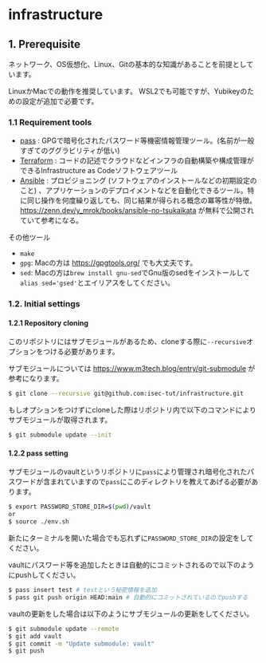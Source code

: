 # infrastructure

## 1. Prerequisite

ネットワーク、OS仮想化、Linux、Gitの基本的な知識があることを前提としています。

LinuxかMacでの動作を推奨しています。
WSL2でも可能ですが、Yubikeyのための設定が追加で必要です。

### 1.1 Requirement tools

- [pass](https://www.passwordstore.org/) : GPGで暗号化されたパスワード等機密情報管理ツール。(名前が一般すぎてのググラビリティが低い)
- [Terraform](https://developer.hashicorp.com/terraform/install) : コードの記述でクラウドなどインフラの自動構築や構成管理ができるInfrastructure as Codeソフトウェアツール
- [Ansible](https://docs.ansible.com/ansible/latest/installation_guide/intro_installation.html) : プロビジョニング (ソフトウェアのインストールなどの初期設定のこと) 、アプリケーションのデプロイメントなどを自動化できるツール。特に同じ操作を何度繰り返しても、同じ結果が得られる概念の冪等性が特徴。
https://zenn.dev/y_mrok/books/ansible-no-tsukaikata が無料で公開されていて参考になる。

その他ツール
- `make`
- `gpg`: Macの方は https://gpgtools.org/ でも大丈夫です。
- `sed`: Macの方は`brew install gnu-sed`でGnu版のsedをインストールして`alias sed='gsed'`とエイリアスをしてください。


### 1.2. Initial settings
#### 1.2.1 Repository cloning
このリポジトリにはサブモジュールがあるため、cloneする際に`--recursive`オプションをつける必要があります。

サブモジュールについては https://www.m3tech.blog/entry/git-submodule が参考になります。

```bash
$ git clone --recursive git@github.com:isec-tut/infrastructure.git
```
もしオプションをつけずにcloneした際はリポジトリ内で以下のコマンドによりサブモジュールが取得されます。
```bash
$ git submodule update --init
```

#### 1.2.2 pass setting

サブモジュールのvaultというリポジトリに`pass`により管理され暗号化されたパスワードが含まれていますので`pass`にこのディレクトリを教えてあげる必要があります。
```bash
$ export PASSWORD_STORE_DIR=$(pwd)/vault
or
$ source ./env.sh
```
新たにターミナルを開いた場合でも忘れずに`PASSWORD_STORE_DIR`の設定をしてください。

vaultにパスワード等を追加したときは自動的にコミットされるので以下のようにpushしてください。
```bash
$ pass insert test # testという秘密情報を追加
$ pass git push origin HEAD:main # 自動的にコミットされているのでpushする
```

vaultの更新をした場合は以下のようにサブモジュールの更新をしてください。
```bash
$ git submodule update --remote
$ git add vault
$ git commit -m "Update submodule: vault"
$ git push
```